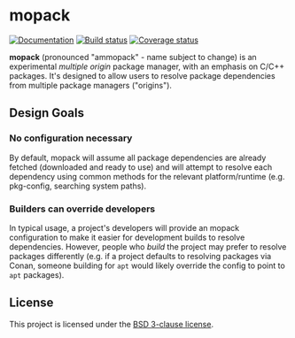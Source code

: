 # mopack

[![Documentation][documentation-image]][documentation-link]
[![Build status][ci-image]][ci-link]
[![Coverage status][codecov-image]][codecov-link]

**mopack** (pronounced "ammopack" - name subject to change) is an experimental
*multiple origin* package manager, with an emphasis on C/C++ packages. It's
designed to allow users to resolve package dependencies from multiple package
managers ("origins").

## Design Goals

### No configuration necessary

By default, mopack will assume all package dependencies are already fetched
(downloaded and ready to use) and will attempt to resolve each dependency using
common methods for the relevant platform/runtime (e.g. pkg-config, searching
system paths).

### Builders can override developers

In typical usage, a project's developers will provide an mopack configuration to
make it easier for development builds to resolve dependencies. However, people
who *build* the project may prefer to resolve packages differently (e.g. if a
project defaults to resolving packages via Conan, someone building for `apt`
would likely override the config to point to `apt` packages).

## License

This project is licensed under the [BSD 3-clause license](LICENSE).

[documentation-image]: https://img.shields.io/badge/docs-mopack-blue.svg
[documentation-link]: https://jimporter.github.io/mopack/
[ci-image]: https://github.com/jimporter/mopack/workflows/build/badge.svg
[ci-link]: https://github.com/jimporter/mopack/actions?query=branch%3Amaster+workflow%3Abuild
[codecov-image]: https://codecov.io/gh/jimporter/mopack/branch/master/graph/badge.svg
[codecov-link]: https://codecov.io/gh/jimporter/mopack
